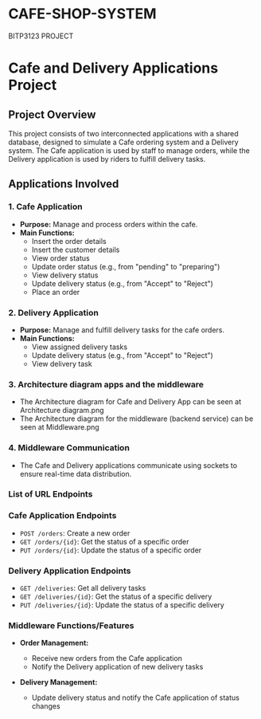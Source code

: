 # CAFE-SHOP-SYSTEM
BITP3123 PROJECT

# Cafe and Delivery Applications Project

## Project Overview

This project consists of two interconnected applications with a shared database, designed to simulate a Cafe ordering system and a Delivery system. The Cafe application is used by staff to manage orders, while the Delivery application is used by riders to fulfill delivery tasks.

## Applications Involved

### 1. Cafe Application
- **Purpose:** Manage and process orders within the cafe.
- **Main Functions:**
  - Insert the order details
  - Insert the customer details
  - View order status
  - Update order status (e.g., from "pending" to "preparing")
  - View delivery status
  - Update delivery status (e.g., from "Accept" to "Reject")
  - Place an order

### 2. Delivery Application
- **Purpose:** Manage and fulfill delivery tasks for the cafe orders.
- **Main Functions:**
  - View assigned delivery tasks
  - Update delivery status (e.g., from "Accept" to "Reject")
  - View delivery task

### 3. Architecture diagram apps and the middleware
  - The Architecture diagram for Cafe and Delivery App can be seen at Architecture diagram.png
  - The Architecture diagram for the middleware (backend service) can be seen at Middleware.png

### 4. Middleware Communication
  - The Cafe and Delivery applications communicate using sockets to ensure real-time data distribution.

### List of URL Endpoints
### Cafe Application Endpoints
   - `POST /orders`: Create a new order
   - `GET /orders/{id}`: Get the status of a specific order
   - `PUT /orders/{id}`: Update the status of a specific order

### Delivery Application Endpoints
  - `GET /deliveries`: Get all delivery tasks
  - `GET /deliveries/{id}`: Get the status of a specific delivery
  - `PUT /deliveries/{id}`: Update the status of a specific delivery


### Middleware Functions/Features
   - **Order Management:**
     - Receive new orders from the Cafe application
     - Notify the Delivery application of new delivery tasks

   - **Delivery Management:**
     - Update delivery status and notify the Cafe application of status changes
  
